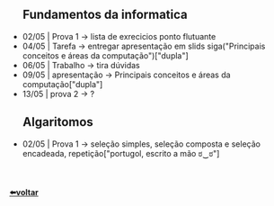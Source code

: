 <ul>
  <h2>Fundamentos da informatica</h2>
    <li>02/05 | Prova 1 -> lista de exrecicios ponto flutuante</li>
    <li>04/05 | Tarefa -> entregar apresentação em slids siga("Principais conceitos e áreas da computação")["dupla"]</li>
    <li>06/05 | Trabalho -> tira  dúvidas</li>
    <li>09/05 | apresentação -> Principais conceitos e áreas da computação["dupla"]</li>
    <li>13/05 | prova 2 -> ?
</ul>

<ul>
  <h2>Algaritomos</h2>
    <li>02/05 | Prova 1 -> seleção simples, seleção composta e seleção encadeada, repetição["portugol, escrito a mão ಠ‿ಠ"]</li>
</ul>
<br />
<h4>
  <a href="../../">⬅️voltar</a>
</h4>